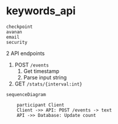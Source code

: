 # keywords_api

```
checkpoint
avanan
email
security
```




2 API endpoints

1. POST `/events`
   1. Get timestamp
   2. Parse input string
2. GET `/stats/{interval:int}`

```mermaid
sequenceDiagram

    participant Client
    Client ->> API: POST /events -> text
    API ->> Database: Update count
  
```